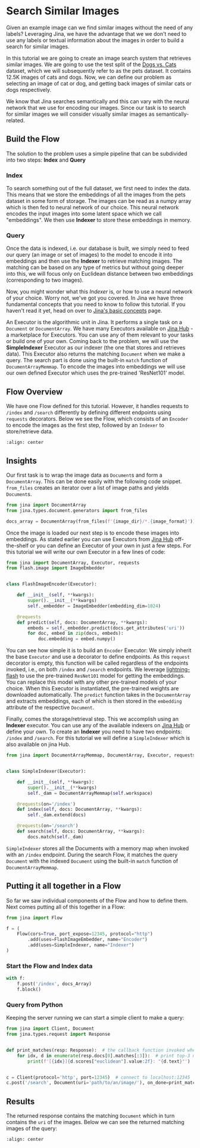 # Search Similar Images

Given an example image can we find similar images without the need of any labels? Leveraging Jina, we have the advantage that we
we don't need to use any labels or textual information about the images in order to build a search for similar images.

In this tutorial we are going to create an image search system that retrieves similar images. We are going to
use the test split of the [Dogs vs. Cats](https://www.kaggle.com/c/dogs-vs-cats/data?select=test1.zip) dataset, which we
will subsequently refer to as the pets dataset. It contains 12.5K images of cats and dogs. Now, we can define our
problem as selecting an image of cat or dog, and getting back images of similar cats or dogs respectively.

We know that Jina searches semantically and this can vary with the neural network that we use for encoding our images. Since our
task is to search for similar images we will consider visually similar images as semantically-related.

## Build the Flow

The solution to the problem uses a simple pipeline that can be subdivided into two steps:  **Index** and **Query**

### Index

To search something out of the full dataset, we first need to index the data. This means that we store the embeddings
of all the images from the pets dataset in some form of storage. The images can be read as a numpy array which is then
fed to neural network of our choice. This neural network encodes the input images into some latent space which we call
"embeddings". We then use **Indexer** to store these embeddings in memory.

### Query

Once the data is indexed, i.e. our database is built, we simply need to feed our query (an image or set of
images) to the model to encode it into embeddings and then use the **Indexer** to retrieve matching images. The matching
can be based on any type of metrics but without going deeper into this, we will focus only on Euclidean distance between
two embeddings (corresponding to two images).

Now, you might wonder what this *Indexer* is, or how to use a neural network of your choice. Worry not, we've got you
covered. In Jina we have three fundamental concepts that you need to know to follow this tutorial. If you
haven't read it yet, head on over to [Jina's basic concepts](https://docs.jina.ai/fundamentals/concepts/) page. 

An Executor is the algorithmic unit in Jina. It performs a single task on a `Document` or `DocumentArray`.
We have many Executors available on [Jina Hub](https://hub.jina.ai) - a marketplace for Executors. You can use any of
them relevant to your tasks or build one of your own. Coming back to the problem, we will use the **SimpleIndexer** Executor as
our indexer (the one that stores and retrieves data). This Executor also returns the matching `Document` when we make
a query. The search part is done using the built-in `match` function of `DocumentArrayMemmap`. To encode the images into
embeddings we will use our own defined Executor which uses the pre-trained 'ResNet101' model.

## Flow Overview

We have one Flow defined for this tutorial. However, it handles requests to `/index` and `/search` differently by
defining different endpoints using `requests` decorators. Below we see the Flow, which consists of an `Encoder` to encode
the images as the first step, followed by an `Indexer` to store/retrieve data.

```{figure} ../../../.github/images/image_search_flow.svg
:align: center
```

## Insights

Our first task is to wrap the image data as `Document`s and form a `DocumentArray`. This can be done easily with the
following code snippet. `from_files` creates an iterator over a list of image paths and yields `Document`s.

```python
from jina import DocumentArray
from jina.types.document.generators import from_files

docs_array = DocumentArray(from_files(f'{image_dir}/*.{image_format}'))
```

Once the image is loaded our next step is to encode these images into embeddings. As stated earlier you can use
Executors from  [Jina Hub](https://hub.jina.ai) off-the-shelf or you can define an Executor of your own in
just a few steps. For this tutorial we will write our own Executor in a few lines of code:

```python
from jina import DocumentArray, Executor, requests
from flash.image import ImageEmbedder


class FlashImageEncoder(Executor):

    def __init__(self, **kwargs):
        super().__init__(**kwargs)
        self._embedder = ImageEmbedder(embedding_dim=1024)

    @requests
    def predict(self, docs: DocumentArray, **kwargs):
        embeds = self._embedder.predict(docs.get_attributes('uri'))
        for doc, embed in zip(docs, embeds):
            doc.embedding = embed.numpy()
```

You can see how simple it is to build an `Encoder` Executor: We simply inherit the base `Executor` and use a decorator
to define endpoints. As this `request` decorator is empty, this function will be called regardless of the
endpoints invoked, i.e., on both `/index` and `/search` endpoints. We
leverage [lightning-flash](https://github.com/PyTorchLightning/lightning-flash) to use the pre-trained `ResNet101` model for
getting the embeddings. You can replace this model with any other pre-trained models of your choice. When this
Executor is instantiated, the pre-trained weights are downloaded automatically. The `predict` function takes in
the `DocumentArray` and extracts embeddings, each of which is then stored in the `embedding` attribute of the
respective `Document`.

Finally, comes the storage/retrieval step. This we accomplish using an **Indexer** executor. You can use any of the
available indexers on [Jina Hub](https://hub.jina.ai) or define your own. To create an **Indexer** you need to have two
endpoints: `/index` and `/search`. For this tutorial we will define a `SimpleIndexer` which is also available on jina
Hub.

```python
from jina import DocumentArrayMemmap, DocumentArray, Executor, requests


class SimpleIndexer(Executor):

    def __init__(self, **kwargs):
        super().__init__(**kwargs)
        self._dam = DocumentArrayMemmap(self.workspace)

    @requests(on='/index')
    def index(self, docs: DocumentArray, **kwargs):
        self._dam.extend(docs)

    @requests(on='/search')
    def search(self, docs: DocumentArray, **kwargs):
        docs.match(self._dam)
```

`SimpleIndexer` stores all the Documents with a memory map when invoked with an `/index` endpoint. During the search
Flow, it matches the query `Document` with the indexed `Document` using the built-in `match` function
of `DocumentArrayMemmap`.

## Putting it all together in a Flow

So far we saw individual components of the Flow and how to define them. Next comes putting all of this together in a Flow:

```python
from jina import Flow

f = (
    Flow(cors=True, port_expose=12345, protocol="http")
        .add(uses=FlashImageEmbedder, name="Encoder")
        .add(uses=SimpleIndexer, name="Indexer")
)
```

### Start the Flow and Index data

```python
with f:
    f.post('/index', docs_Array)
    f.block()
```

### Query from Python

Keeping the server running we can start a simple client to make a query:

```python
from jina import Client, Document
from jina.types.request import Response


def print_matches(resp: Response):  # the callback function invoked when task is done
    for idx, d in enumerate(resp.docs[0].matches[:3]):  # print top-3 matches
        print(f'[{idx}]{d.scores["euclidean"].value:2f}: "{d.text}"')


c = Client(protocol='http', port=12345)  # connect to localhost:12345
c.post('/search', Document(uri='path/to/an/image/'), on_done=print_matches)
```

## Results

The returned response contains the matching `Document` which in turn contains the `uri` of the images. Below we can see the
returned matching images of the query:

```{figure} image-search.png
:align: center
```
